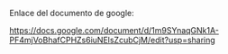 Enlace del documento de google:

https://docs.google.com/document/d/1m9SYnaqGNk1A-PF4mjVoBhafCPHZs6iuNElsZcubCjM/edit?usp=sharing